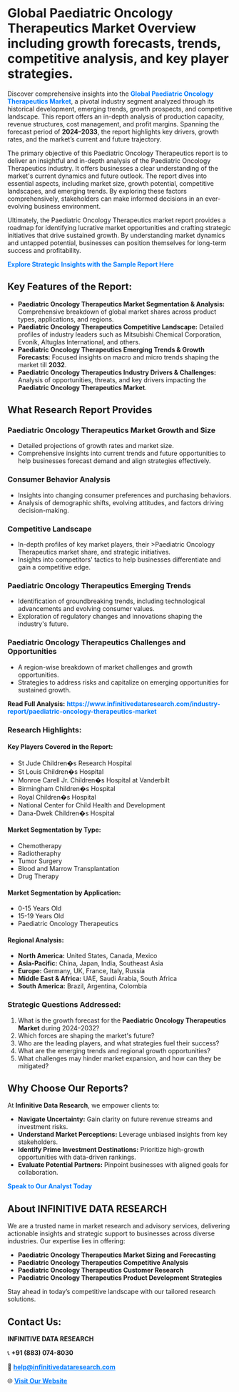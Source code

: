 <h1>Global Paediatric Oncology Therapeutics Market Overview including growth forecasts, trends, competitive analysis, and key player strategies.</h1>
<p>
Discover comprehensive insights into the 
<a href="https://www.infinitivedataresearch.com/industry-report/paediatric-oncology-therapeutics-market" rel="dofollow" style="color: #007BFF; text-decoration: none;"><strong>Global Paediatric Oncology Therapeutics Market</strong></a>, a pivotal industry segment analyzed through its historical development, emerging trends, growth prospects, and competitive landscape. This report offers an in-depth analysis of production capacity, revenue structures, cost management, and profit margins. Spanning the forecast period of <strong>2024–2033</strong>, the report highlights key drivers, growth rates, and the market’s current and future trajectory.
</p>
<p>
The primary objective of this Paediatric Oncology Therapeutics report is to deliver an insightful and in-depth analysis of the Paediatric Oncology Therapeutics industry. It offers businesses a clear understanding of the market's current dynamics and future outlook. The report dives into essential aspects, including market size, growth potential, competitive landscapes, and emerging trends. By exploring these factors comprehensively, stakeholders can make informed decisions in an ever-evolving business environment.
</p>
<p>
Ultimately, the Paediatric Oncology Therapeutics market report provides a roadmap for identifying lucrative market opportunities and crafting strategic initiatives that drive sustained growth. By understanding market dynamics and untapped potential, businesses can position themselves for long-term success and profitability.
</p>
<p>
<a href="https://www.infinitivedataresearch.com/request-sample/reportId=110767" style="color: #007BFF; text-decoration: none;"><strong>Explore Strategic Insights with the Sample Report Here</strong></a>
</p>

<h2>Key Features of the Report:</h2>
<ul>
<li><strong>Paediatric Oncology Therapeutics Market Segmentation & Analysis:</strong> Comprehensive breakdown of global market shares across product types, applications, and regions.</li>
<li><strong>Paediatric Oncology Therapeutics Competitive Landscape:</strong> Detailed profiles of industry leaders such as Mitsubishi Chemical Corporation, Evonik, Altuglas International, and others.</li>
<li><strong>Paediatric Oncology Therapeutics Emerging Trends & Growth Forecasts:</strong> Focused insights on macro and micro trends shaping the market till <strong>2032</strong>.</li>
<li><strong>Paediatric Oncology Therapeutics Industry Drivers & Challenges:</strong> Analysis of opportunities, threats, and key drivers impacting the <strong>Paediatric Oncology Therapeutics Market</strong>.</li>
</ul>

<h2>What Research Report Provides</h2>
<h3>Paediatric Oncology Therapeutics Market Growth and Size</h3>
<ul>
<li>Detailed projections of growth rates and market size.</li>
<li>Comprehensive insights into current trends and future opportunities to help businesses forecast demand and align strategies effectively.</li>
</ul>

<h3>Consumer Behavior Analysis</h3>
<ul>
<li>Insights into changing consumer preferences and purchasing behaviors.</li>
<li>Analysis of demographic shifts, evolving attitudes, and factors driving decision-making.</li>
</ul>

<h3>Competitive Landscape</h3>
<ul>
<li>In-depth profiles of key market players, their >Paediatric Oncology Therapeutics market share, and strategic initiatives.</li>
<li>Insights into competitors' tactics to help businesses differentiate and gain a competitive edge.</li>
</ul>

<h3>Paediatric Oncology Therapeutics Emerging Trends</h3>
<ul>
<li>Identification of groundbreaking trends, including technological advancements and evolving consumer values.</li>
<li>Exploration of regulatory changes and innovations shaping the industry's future.</li>
</ul>

<h3>Paediatric Oncology Therapeutics Challenges and Opportunities</h3>
<ul>
<li>A region-wise breakdown of market challenges and growth opportunities.</li>
<li>Strategies to address risks and capitalize on emerging opportunities for sustained growth.</li>
</ul>
<p><strong>Read Full Analysis:</strong> <a href="https://www.infinitivedataresearch.com/industry-report/paediatric-oncology-therapeutics-market" rel="dofollow" style="color: #007BFF; text-decoration: none;"><strong>https://www.infinitivedataresearch.com/industry-report/paediatric-oncology-therapeutics-market</strong></a></p>
<h3>Research Highlights:</h3>
<h4>Key Players Covered in the Report:</h4>
<ul><li>St Jude Children�s Research Hospital</li><li>St Louis Children�s Hospital</li><li>Monroe Carell Jr. Children�s Hospital at Vanderbilt</li><li>Birmingham Children�s Hospital</li><li>Royal Children�s Hospital</li><li>National Center for Child Health and Development</li><li>Dana-Dwek Children�s Hospital</li></ul>
<h4>Market Segmentation by Type:</h4>
<ul><li>Chemotherapy</li><li>Radiotheraphy</li><li>Tumor Surgery</li><li>Blood and Marrow Transplantation</li><li>Drug Therapy</li></ul>
<h4>Market Segmentation by Application:</h4>
<ul><li>0-15 Years Old</li><li>15-19 Years Old</li><li>Paediatric Oncology Therapeutics</li></ul>

<h4>Regional Analysis:</h4>
<ul>
<li><strong>North America:</strong> United States, Canada, Mexico</li>
<li><strong>Asia-Pacific:</strong> China, Japan, India, Southeast Asia</li>
<li><strong>Europe:</strong> Germany, UK, France, Italy, Russia</li>
<li><strong>Middle East & Africa:</strong> UAE, Saudi Arabia, South Africa</li>
<li><strong>South America:</strong> Brazil, Argentina, Colombia</li>
</ul>

<h3>Strategic Questions Addressed:</h3>
<ol>
<li>What is the growth forecast for the <strong>Paediatric Oncology Therapeutics Market</strong> during 2024–2032?</li>
<li>Which forces are shaping the market's future?</li>
<li>Who are the leading players, and what strategies fuel their success?</li>
<li>What are the emerging trends and regional growth opportunities?</li>
<li>What challenges may hinder market expansion, and how can they be mitigated?</li>
</ol>

<h2>Why Choose Our Reports?</h2>
<p>At <strong>Infinitive Data Research</strong>, we empower clients to:</p>
<ul>
<li><strong>Navigate Uncertainty:</strong> Gain clarity on future revenue streams and investment risks.</li>
<li><strong>Understand Market Perceptions:</strong> Leverage unbiased insights from key stakeholders.</li>
<li><strong>Identify Prime Investment Destinations:</strong> Prioritize high-growth opportunities with data-driven rankings.</li>
<li><strong>Evaluate Potential Partners:</strong> Pinpoint businesses with aligned goals for collaboration.</li>
</ul>
<p><a href="https://www.infinitivedataresearch.com/industry-report/paediatric-oncology-therapeutics-market" rel="dofollow" style="color: #007BFF; text-decoration: none;"><strong>Speak to Our Analyst Today</strong></a></p>

<h2>About INFINITIVE DATA RESEARCH</h2>
<p>We are a trusted name in market research and advisory services, delivering actionable insights and strategic support to businesses across diverse industries. Our expertise lies in offering:</p>
<ul>
<li><strong>Paediatric Oncology Therapeutics Market Sizing and Forecasting</strong></li>
<li><strong>Paediatric Oncology Therapeutics Competitive Analysis</strong></li>
<li><strong>Paediatric Oncology Therapeutics Customer Research</strong></li>
<li><strong>Paediatric Oncology Therapeutics Product Development Strategies</strong></li>
</ul>
<p>Stay ahead in today’s competitive landscape with our tailored research solutions.</p>

<h2>Contact Us:</h2>
<p><strong>INFINITIVE DATA RESEARCH</strong></p>
<p>📞 <strong>+91 (883) 074-8030</strong></p>
<p>📧 <strong><a href="mailto:help@infinitivedataresearch.com" style="color: #007BFF;">help@infinitivedataresearch.com</a></strong></p>
<p>🌐 <strong><a href="https://www.infinitivedataresearch.com" rel="dofollow" style="color: #007BFF;">Visit Our Website</a></strong></p>